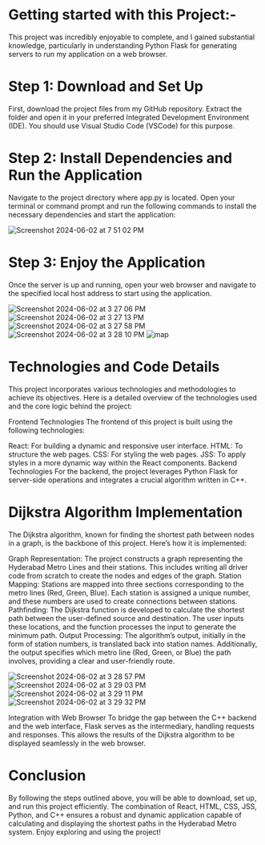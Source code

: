 # Getting started with this Project:-
This project was incredibly enjoyable to complete, and I gained substantial knowledge, particularly in understanding Python Flask for generating servers to run my application on a web browser.

# Step 1: Download and Set Up
First, download the project files from my GitHub repository. Extract the folder and open it in your preferred Integrated Development Environment (IDE). You should use Visual Studio Code (VSCode) for this purpose.

# Step 2: Install Dependencies and Run the Application
Navigate to the project directory where app.py is located. Open your terminal or command prompt and run the following commands to install the necessary dependencies and start the application:

![Screenshot 2024-06-02 at 7 51 02 PM](https://github.com/keys7/Hyderabad-Metro-Map-Minimum-Distance-Using-Dijkstra-Algorithm/assets/101874897/40a44eda-03a1-4061-9409-cb5caff2aef6)

# Step 3: Enjoy the Application
Once the server is up and running, open your web browser and navigate to the specified local host address to start using the application.

![Screenshot 2024-06-02 at 3 27 06 PM](https://github.com/keys7/Hyderabad-Metro-Map-Minimum-Distance-Using-Dijkstra-Algorithm/assets/101874897/535ef764-6e6e-4c1a-b97a-8886b4fc1760)
![Screenshot 2024-06-02 at 3 27 13 PM](https://github.com/keys7/Hyderabad-Metro-Map-Minimum-Distance-Using-Dijkstra-Algorithm/assets/101874897/a84a0044-438c-45c0-8ee2-6ffc89b7de9d)
![Screenshot 2024-06-02 at 3 27 58 PM](https://github.com/keys7/Hyderabad-Metro-Map-Minimum-Distance-Using-Dijkstra-Algorithm/assets/101874897/175a0b7a-0ce9-4aa4-b0f2-7133bf78da7e)
![Screenshot 2024-06-02 at 3 28 10 PM](https://github.com/keys7/Hyderabad-Metro-Map-Minimum-Distance-Using-Dijkstra-Algorithm/assets/101874897/0af8fc2b-55fb-4108-9a38-fc5f194f234a)
![map](https://github.com/keys7/Hyderabad-Metro-Map-Minimum-Distance-Using-Dijkstra-Algorithm/assets/101874897/289a0600-eb34-447e-907c-bf725e0b3742)


# Technologies and Code Details
This project incorporates various technologies and methodologies to achieve its objectives. Here is a detailed overview of the technologies used and the core logic behind the project:

Frontend Technologies
The frontend of this project is built using the following technologies:

React: For building a dynamic and responsive user interface.
HTML: To structure the web pages.
CSS: For styling the web pages.
JSS: To apply styles in a more dynamic way within the React components.
Backend Technologies
For the backend, the project leverages Python Flask for server-side operations and integrates a crucial algorithm written in C++.

# Dijkstra Algorithm Implementation
The Dijkstra algorithm, known for finding the shortest path between nodes in a graph, is the backbone of this project. Here’s how it is implemented:

Graph Representation: The project constructs a graph representing the Hyderabad Metro Lines and their stations. This includes writing all driver code from scratch to create the nodes and edges of the graph.
Station Mapping: Stations are mapped into three sections corresponding to the metro lines (Red, Green, Blue). Each station is assigned a unique number, and these numbers are used to create connections between stations.
Pathfinding: The Dijkstra function is developed to calculate the shortest path between the user-defined source and destination. The user inputs these locations, and the function processes the input to generate the minimum path.
Output Processing: The algorithm’s output, initially in the form of station numbers, is translated back into station names. Additionally, the output specifies which metro line (Red, Green, or Blue) the path involves, providing a clear and user-friendly route.

![Screenshot 2024-06-02 at 3 28 57 PM](https://github.com/keys7/Hyderabad-Metro-Map-Minimum-Distance-Using-Dijkstra-Algorithm/assets/101874897/4c1af5ad-99a3-45bc-b006-29dbd264abc9)
![Screenshot 2024-06-02 at 3 29 03 PM](https://github.com/keys7/Hyderabad-Metro-Map-Minimum-Distance-Using-Dijkstra-Algorithm/assets/101874897/112dff69-d50a-41e0-a35b-b82add761f66)
![Screenshot 2024-06-02 at 3 29 11 PM](https://github.com/keys7/Hyderabad-Metro-Map-Minimum-Distance-Using-Dijkstra-Algorithm/assets/101874897/d7a0739c-e170-4aea-b528-e7f641bda441)
![Screenshot 2024-06-02 at 3 29 32 PM](https://github.com/keys7/Hyderabad-Metro-Map-Minimum-Distance-Using-Dijkstra-Algorithm/assets/101874897/9982df53-6fb0-47d5-a42c-2f4bb7cae5db)


Integration with Web Browser
To bridge the gap between the C++ backend and the web interface, Flask serves as the intermediary, handling requests and responses. This allows the results of the Dijkstra algorithm to be displayed seamlessly in the web browser.

# Conclusion
By following the steps outlined above, you will be able to download, set up, and run this project efficiently. The combination of React, HTML, CSS, JSS, Python, and C++ ensures a robust and dynamic application capable of calculating and displaying the shortest paths in the Hyderabad Metro system. Enjoy exploring and using the project!
